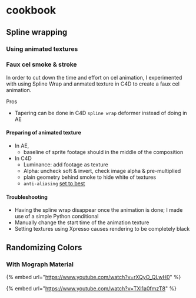 # cookbook

## Spline wrapping&#x20;

### Using animated textures&#x20;

### **Faux cel smoke & stroke**

In order to cut down the time and effort on cel animation, I experimented with using Spline Wrap and anmated texture in C4D to create a faux cel animation.

Pros

* Tapering can be done in C4D `spline wrap` deformer instead of doing in AE

#### Preparing of animated texture

* In AE,
  * baseline of sprite footage should in the middle of the composition
* In C4D
  * Luminance: add footage as texture
  * Alpha: uncheck soft & invert, check image alpha & pre-multiplied
  * plain geometry behind smoke to hide white of textures
  * `anti-aliasing` [set to best](https://www.youtube.com/watch?v=BurycwERSts)

#### Troubleshooting

* Having the spline wrap disappear once the animation is done; I made use of a simple Python conditional
* Manually change the start time of the animation texture
* Setting textures using Xpresso causes rendering to be completely black

## Randomizing Colors&#x20;

### With Mograph Material

{% embed url="https://www.youtube.com/watch?v=rXQyO_QLwH0" %}

{% embed url="https://www.youtube.com/watch?v=TXl1a0fmzT8" %}

